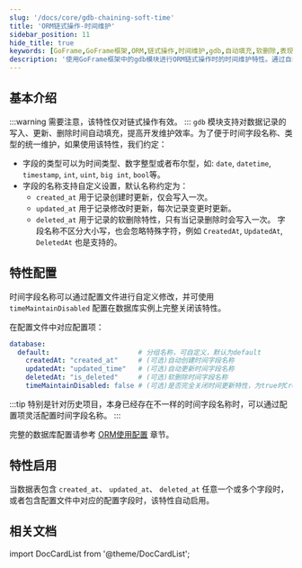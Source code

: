 ```yaml
---
slug: '/docs/core/gdb-chaining-soft-time'
title: 'ORM链式操作-时间维护'
sidebar_position: 11
hide_title: true
keywords: [GoFrame,GoFrame框架,ORM,链式操作,时间维护,gdb,自动填充,软删除,表现层,数据操作]
description: '使用GoFrame框架中的gdb模块进行ORM链式操作时的时间维护特性。通过自动填充创建、更新和删除时间，有效提高了开发效率。文章详细讲解了如何启用这些特性以及在执行数据库操作如插入、更新和删除时的实现方式。此外，还提供了针对软删除和忽略时间维护等场景的解决方案。'
---
```


## 基本介绍
:::warning
需要注意，该特性仅对链式操作有效。
:::
`gdb` 模块支持对数据记录的写入、更新、删除时间自动填充，提高开发维护效率。为了便于时间字段名称、类型的统一维护，如果使用该特性，我们约定：

- 字段的类型可以为时间类型、数字整型或者布尔型，如: `date`, `datetime`, `timestamp`, `int`, `uint`, `big int`, `bool`等。
- 字段的名称支持自定义设置，默认名称约定为：
  - `created_at` 用于记录创建时更新，仅会写入一次。
  - `updated_at` 用于记录修改时更新，每次记录变更时更新。
  - `deleted_at` 用于记录的软删除特性，只有当记录删除时会写入一次。
字段名称不区分大小写，也会忽略特殊字符，例如 `CreatedAt`, `UpdatedAt`, `DeletedAt` 也是支持的。



## 特性配置

时间字段名称可以通过配置文件进行自定义修改，并可使用 `timeMaintainDisabled` 配置在数据库实例上完整关闭该特性。

在配置文件中对应配置项：

```yaml
database:
  default:                      # 分组名称，可自定义，默认为default
    createdAt: "created_at"     # (可选)自动创建时间字段名称
    updatedAt: "updated_time"   # (可选)自动更新时间字段名称
    deletedAt: "is_deleted"     # (可选)软删除时间字段名称
    timeMaintainDisabled: false # (可选)是否完全关闭时间更新特性，为true时CreatedAt/UpdatedAt/DeletedAt都将失效
```

:::tip
特别是针对历史项目，本身已经存在不一样的时间字段名称时，可以通过配置项灵活配置时间字段名称。
:::

完整的数据库配置请参考 [ORM使用配置](../../ORM使用配置/ORM使用配置.md) 章节。

## 特性启用

当数据表包含 `created_at`、 `updated_at`、 `deleted_at` 任意一个或多个字段时，或者包含配置文件中对应的配置字段时，该特性自动启用。

## 相关文档

import DocCardList from '@theme/DocCardList';

<DocCardList />
